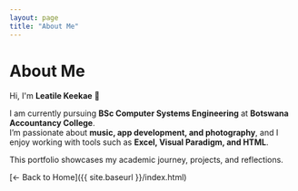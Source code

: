 ```yaml
---
layout: page
title: "About Me"
---
```


# About Me

Hi, I'm **Leatile Keekae** 👋  

I am currently pursuing **BSc Computer Systems Engineering** at **Botswana Accountancy College**.  
I’m passionate about **music, app development, and photography**, and I enjoy working with tools such as **Excel, Visual Paradigm, and HTML**.  

This portfolio showcases my academic journey, projects, and reflections.  

[← Back to Home]({{ site.baseurl }}/index.html)










